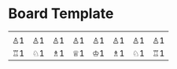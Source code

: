 # Board Template

|   |   |   |   |   |   |   |   |
|---|---|---|---|---|---|---|---|
|   |   |   |   |   |   |   |   |
| ♙1 | ♙1 | ♙1 | ♙1 | ♙1 | ♙1 | ♙1 | ♙1 |
| ♖1 | ♘1 | ♗1 | ♕1 | ♔1 | ♗1 | ♘1 | ♖1 |